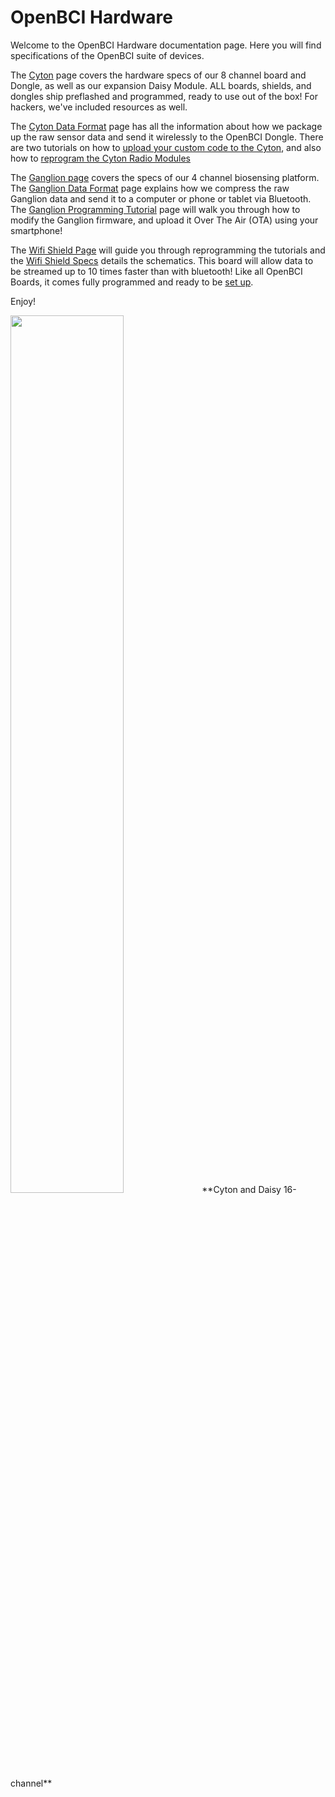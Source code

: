 # OpenBCI Hardware 

Welcome to the OpenBCI Hardware documentation page. Here you will find specifications of the OpenBCI suite of devices.  

The [Cyton](http://docs.openbci.com/Hardware/02-Cyton) page covers the hardware specs of our 8 channel board and Dongle, as well as our expansion Daisy Module. ALL boards, shields, and dongles ship preflashed and programmed, ready to use out of the box!
For hackers, we've included resources as well.

The [Cyton Data Format](http://docs.openbci.com/Hardware/03-Cyton_Data_Format) page has all the information about how we package up the raw sensor data and send it wirelessly to the OpenBCI Dongle. There are two tutorials on how to [upload your custom code to the Cyton](http://docs.openbci.com/Hardware/05-Cyton_Board_Programming_Tutorial), and also how to [reprogram the Cyton Radio Modules](http://docs.openbci.com/Hardware/06-Cyton_Radios_Programming_Tutorial)

The [Ganglion page](http://docs.openbci.com/Hardware/07-Ganglion) covers the specs of our 4 channel biosensing platform. 
The [Ganglion Data Format](http://docs.openbci.com/Hardware/08-Ganglion_Data_Format) page explains how we compress the raw Ganglion data and send it to a computer or phone or tablet via Bluetooth. The [Ganglion Programming Tutorial](http://docs.openbci.com/Hardware/09-Ganglion_Programming_Tutorial) page will walk you through how to modify the Ganglion firmware, and upload it Over The Air (OTA) using your smartphone!

The [Wifi Shield Page](http://docs.openbci.com/Hardware/12-Wifi_Programming_Tutorial) will guide you through reprogramming the tutorials and the [Wifi Shield Specs](http://docs.openbci.com/Hardware/11-Wifi) details the schematics. This board will allow data to be streamed up to 10 times faster than with bluetooth! Like all OpenBCI Boards, it comes fully programmed and ready to be [set up](http://docs.openbci.com/Tutorials/03-Wifi_Getting_Started_Guide#wifi-getting-started-guide-connecting-with-the-openbci-gui).

Enjoy!

<img src="https://github.com/OpenBCI/Docs/blob/master/assets/images/Cyton%2BDaisy%20Front%20Image.JPG?raw=true" width="60%">
**Cyton and Daisy 16-channel**
